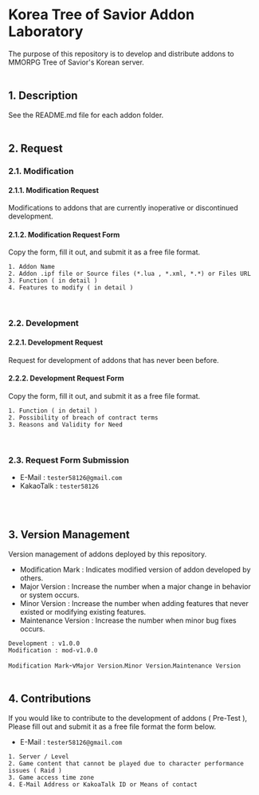 # Korea Tree of Savior Addon Laboratory
The purpose of this repository is to develop and distribute addons to MMORPG Tree of Savior's Korean server.
<br/>
<br/>

## 1. Description
See the README.md file for each addon folder.
<br/>
<br/>

## 2. Request
### 2.1. Modification
#### 2.1.1. Modification Request
Modifications to addons that are currently inoperative or discontinued development.
#### 2.1.2. Modification Request Form
Copy the form, fill it out, and submit it as a free file format.
```
1. Addon Name 
2. Addon .ipf file or Source files (*.lua , *.xml, *.*) or Files URL
3. Function ( in detail )
4. Features to modify ( in detail )
```
<br/>

### 2.2. Development
#### 2.2.1. Development Request
Request for development of addons that has never been before.
#### 2.2.2. Development Request Form
Copy the form, fill it out, and submit it as a free file format.
```
1. Function ( in detail )
2. Possibility of breach of contract terms
3. Reasons and Validity for Need
```
<br/>

### 2.3. Request Form Submission
- E-Mail : ```tester58126@gmail.com```
- KakaoTalk : ```tester58126```
<br/>
<br/>

## 3. Version Management
Version management of addons deployed by this repository.
- Modification Mark : Indicates modified version of addon developed by others.
- Major Version : Increase the number when a major change in behavior or system occurs.
- Minor Version : Increase the number when adding features that never existed or modifying existing features.
- Maintenance Version :  Increase the number when minor bug fixes occurs.
```
Development : v1.0.0
Modification : mod-v1.0.0
```
`Modification Mark`-v`Major Version`.`Minor Version`.`Maintenance Version`
<br/>
<br/>

## 4. Contributions
If you would like to contribute to the development of addons ( Pre-Test ), Please fill out and submit it as a free file format the form below.
- E-Mail : ```tester58126@gmail.com```
```
1. Server / Level
2. Game content that cannot be played due to character performance issues ( Raid )
3. Game access time zone 
4. E-Mail Address or KakoaTalk ID or Means of contact
```

